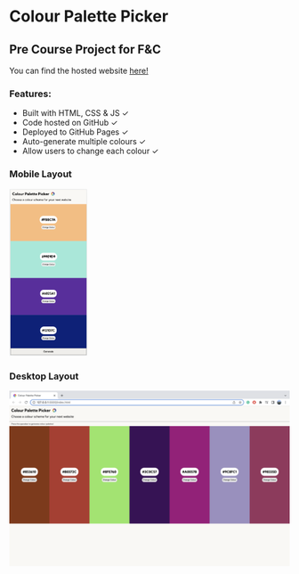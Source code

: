 # Colour Palette Picker
## Pre Course Project for F&C 

You can find the hosted website [here!](https://joe-lindie.github.io/Colour-Palette-Picker/)

### **Features:** 
- Built with HTML, CSS & JS  ✓
- Code hosted on GitHub ✓
- Deployed to GitHub Pages ✓
- Auto-generate multiple colours ✓
- Allow users to change each colour ✓

### **Mobile Layout** 
<img src="images/Mobile_Palette_Picker_jpeg.png" alt="Colour Palette Picker mobile layout" height= "300" />

### **Desktop Layout** 
![Colour Palette Picker desktop layout](images/Desktop_Palette_Picker_jpeg.png)